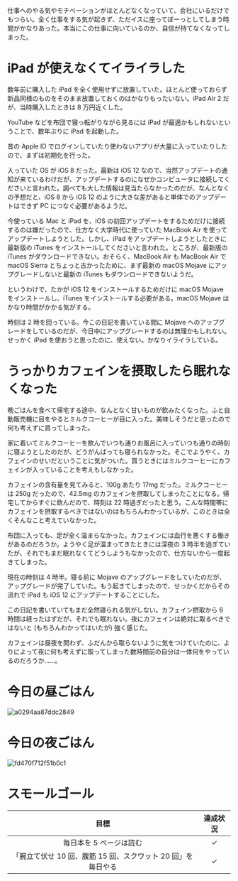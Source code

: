 仕事へのやる気やモチベーションがほとんどなくなっていて、会社にいるだけでもつらい。全く仕事をする気が起きず、ただイスに座ってぼーっとしてしまう時間がかなりあった。本当にこの仕事に向いているのか、自信が持てなくなってしまった。

# iPad が使えなくてイライラした
数年前に購入した iPad を全く使用せずに放置していた。ほとんど使っておらず新品同様のものをそのまま放置しておくのはかなりもったいない。iPad Air 2 だが、当時購入したときは 8 万円近くした。

YouTube などを布団で寝っ転がりながら見るには iPad が最適かもしれないということで、数年ぶりに iPad を起動した。

昔の Apple ID でログインしていたり使わないアプリが大量に入っていたりしたので、まずは初期化を行った。

入っていた OS が iOS 8 だった。最新は iOS 12 なので、当然アップデートの通知が来ているわけだが、アップデートするのになぜかコンピュータに接続してくださいと言われた。調べても大した情報は見当たらなかったのだが、なんとなくの予想だと、iOS 8 から iOS 12 のように大きな差があると単体でのアップデートはできず PC につなぐ必要があるようだ。

今使っている Mac と iPad を、iOS の初回アップデートをするためだけに接続するのは嫌だったので、仕方なく大学時代に使っていた MacBook Air を使ってアップデートしようとした。しかし、iPad をアップデートしようとしたときに最新版の iTunes をインストールしてくださいと言われた。ところが、最新版の iTunes がダウンロードできない。おそらく、MacBook Air も MacBook Air で macOS Sierra とちょっと古かったために、まず最新の macOS Mojave にアップグレードしないと最新の iTunes もダウンロードできないようだ。

というわけで、たかが iOS 12 をインストールするためだけに macOS Mojave をインストールし、iTunes をインストールする必要がある。macOS Mojave はかなり時間がかかる気がする。

時刻は 2 時を回っている。今この日記を書いている間に Mojave へのアップグレードをしているのだが、今日中にアップグレードするのは無理かもしれない。せっかく iPad を使おうと思ったのに、使えない。かなりイライラしている。

# うっかりカフェインを摂取したら眠れなくなった
晩ごはんを食べて帰宅する途中、なんとなく甘いものが飲みたくなった。ふと自動販売機に目をやるとミルクコーヒーが目に入った。美味しそうだと思ったので何も考えずに買ってしまった。

家に着いてミルクコーヒーを飲んでいつも通りお風呂に入っていつも通りの時刻に寝ようとしたのだが、どうがんばっても寝られなかった。そこでようやく、カフェインのせいだということに気がついた。買うときにはミルクコーヒーにカフェインが入っていることを考えもしなかった。

カフェインの含有量を見てみると、100g あたり 17mg だった。ミルクコーヒーは 250g だったので、42.5mg のカフェインを摂取してしまったことになる。帰宅してからすぐに飲んだので、時刻は 22 時過ぎだったと思う。こんな時間帯にカフェインを摂取するべきではないのはもちろんわかっているが、このときは全くそんなこと考えていなかった。

布団に入っても、足が全く温まらなかった。カフェインには血行を悪くする働きがあるのだろうか。ようやく足が温まってきたときには深夜の 3 時半を過ぎていたが、それでもまだ眠れなくてどうしようもなかったので、仕方ないから一度起きてしまった。

現在の時刻は 4 時半。寝る前に Mojave のアップグレードをしていたのだが、アップグレードが完了していた。もう起きてしまったので、せっかくだからその流れで iPad も iOS 12 にアップデートすることにした。

この日記を書いていてもまだ全然寝られる気がしない。カフェイン摂取から 6 時間は経ったはずだが、それでも眠れない。夜にカフェインは絶対に取るべきではないと (もちろんわかってはいたが) 強く感じた。

カフェインは昼夜を問わず、ふだんから取らないように気をつけていたのに、よりによって夜に何も考えずに取ってしまった数時間前の自分は一体何をやっているのだろうか......。

# 今日の昼ごはん
![a0294aa87ddc2849](/images/2019/02/a0294aa87ddc2849.jpg)

# 今日の夜ごはん
![fd470f712f51b0c1](/images/2019/02/fd470f712f51b0c1.jpg)

# スモールゴール
| 目標 | 達成状況 |
|:---:|:---:|
| 毎日本を 5 ページは読む | ✓ |
| 「腕立て伏せ 10 回、腹筋 15 回、スクワット 20 回」を毎日やる | ✓ |
